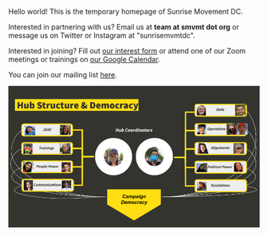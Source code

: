 Hello world! This is the temporary homepage of Sunrise Movement DC.

Interested in partnering with us? Email us at **team at smvmt dot org** or message us on Twitter or Instagram at "sunrisemvmtdc".

Interested in joining? Fill out [our interest form](https://bit.ly/SunriseDCWelcomeForm) or attend one of our Zoom meetings or trainings on [our Google Calendar](https://calendar.google.com/calendar/embed?src=4mm7uglhembc6c6iqr49ipsms8%40group.calendar.google.com&ctz=America%2FNew_York).

You can join our mailing list [here](https://actionnetwork.org/forms/join-our-mailing-list-46).

![Sunrise DC has nine teams, each with their own team leads. Two hub coordinators connect those teams. Crystal coordinates JEAO, Trainings, People Power, and Communications. Naeem coordinates Data, Operations, Alignments, Political Power, and Escalations. The Campaign Democracy process decides the priorities of the hub.](HubStructure.png)
